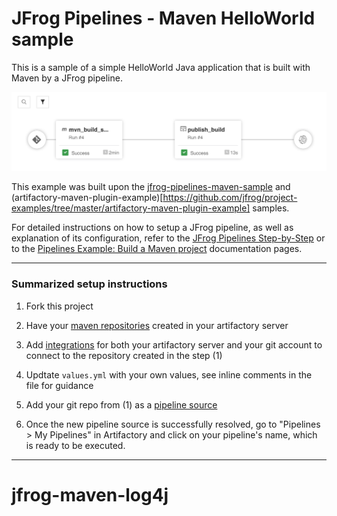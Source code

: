 # JFrog Pipelines - Maven HelloWorld sample

This is a sample of a simple HelloWorld Java application that is built with Maven by a JFrog pipeline.

![Maven HelloWorld Pipeline](images/sample-pipeline.png)

This example was built upon the [jfrog-pipelines-maven-sample](https://github.com/jfrog/jfrog-pipelines-maven-sample) and (artifactory-maven-plugin-example)[https://github.com/jfrog/project-examples/tree/master/artifactory-maven-plugin-example] samples.

For detailed instructions on how to setup a JFrog pipeline, as well as explanation of its configuration, refer to the [JFrog Pipelines Step-by-Step](https://www.jfrog.com/confluence/display/JFROG/Pipelines+Step-By-Step) or to the [Pipelines Example: Build a Maven project](https://www.jfrog.com/confluence/display/JFROG/Pipelines+Example%3A+Maven+Build) documentation pages.

---

### Summarized setup instructions

1. Fork this project

2. Have your [maven repositories](https://www.jfrog.com/confluence/display/JFROG/QuickStart+Guide%3A+Maven+and+Gradle) created in your artifactory server

3. Add [integrations](https://www.jfrog.com/confluence/display/JFROG/Pipelines+Step-By-Step#PipelinesStep-By-Step-AddIntegrations) for both your artifactory server and your git account to connect to the repository created in the step (1)

4. Updtate `values.yml` with your own values, see inline comments in the file for guidance

5. Add your git repo from (1) as a [pipeline source](https://www.jfrog.com/confluence/display/JFROG/Pipelines+Step-By-Step#PipelinesStep-By-Step-add-pipeline-sourceAddaPipelineSource)

6. Once the new pipeline source is successfully resolved, go to "Pipelines > My Pipelines" in Artifactory and click on your pipeline's name, which is ready to be executed.

---
# jfrog-maven-log4j

